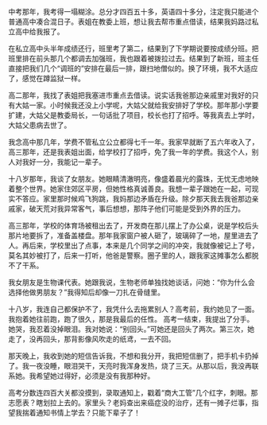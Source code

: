 中考那年，我考得一塌糊涂。总分才四百五十多，英语四十多分，注定我只能进个普通高中凑合混日子。表姐在教委上班，想让我去帮市重点借读，结果我妈路过私立高中给我报了。

在私立高中头半年成绩还行，班里考了第二，结果到了下学期说要按成绩分班。把班里排在前头那几个都调去加强班，我也跟着被拨拉过去。结果到了新班，班主任直接把我们几个“调班的”安排在最后一排，跟扫地僧似的。换了环境，我不大适应了，感觉在蹲监狱一样。

高二那年，我找了表姐把我塞进市重点去借读。说实话我爸那边亲戚里对我好的只有大姑一家。小时候我还没上小学呢，大姑父就给我安排好了学校。那年那小学要扩建，大姑父是教委局长，一句话批了项目，校长也打了招呼。等我真去上学时，大姑父患病去世了。

我念高中那几年，学费不管私立公立都得七千一年。我家早就断了五六年收入了，高三那年，还是我表姐出面，给学校打了招呼，免了我一年的学费。我这个人，别人对我好一分，我能记一辈子。

十八岁那年，我谈了女朋友。她眼睛清澈明亮，像盛着晨光的露珠，无忧无虑地映着整个世界。她家住郊区平房，但她性格真诚善良。我想一辈子跟她在一起，可现实不答应。家里那时候鸡飞狗跳，我妈那边矛盾在升级。除夕那天我去我爸那边亲戚家，破天荒对我异常客气，事后想想，那阵子他们可能是受到外界的压力。

高三那年，学校的体育场被租出去了，开发商在那儿摆上了办公桌，说是学校后头那片地要拆了，准备盖楼盘。那年我家窗户被人砸了，玻璃碎了一地，屋里进去了人。再后来，学校里出了点事，本来是几个同学之间的冲突，我就像被记上了号，莫名其妙被打了，后来一打听，他爸是警察。圈子里的人，跟我家这摊事怎么都脱不了干系。

我女朋友是生物课代表。她跟我说，生物老师单独找她谈话，问她：“你为什么会选择他做男朋友？”我得知后却像一刀扎在骨缝里。

十八岁，我连自己都保护不了，我凭什么去拖累别人？高考前，我约她见了一面。我抱着她往前跑，跑了很久，那是我最后的任性。
高考一结束，我提出了分手。她哭，我忍着没掉眼泪。我对她说：“别回头。”可她还是回头了两次。第三次，她走了，没再回头，那背影像风吹走的纸鸢，一去不回。

那天晚上，我收到她的短信告诉我，不想和我分开，我把短信删了，把手机卡扔掉了。我一夜没睡，眼泪哭干，天亮时我浑身发热，烧了三天。从那以后，我没再联系她。我希望她过得好，必须是没有我那种好。

高考分数连四百大关都没摸到，录取通知上，戳着“商大工管”几个红字，刺眼。那志愿表？瞎划拉上去的。家里头？老妈查出来癌症没的治疗，还有一摊子烂事，指望我揣着通知书情上学去？只能下辈子了！